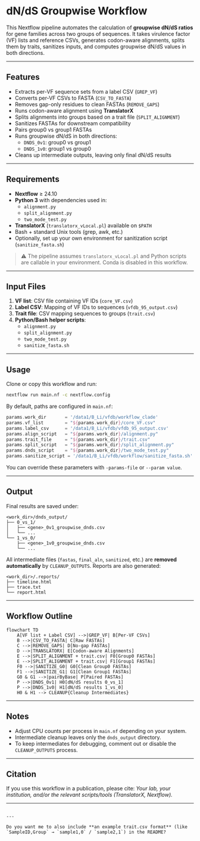 # dN/dS Groupwise Workflow

This Nextflow pipeline automates the calculation of **groupwise dN/dS ratios** for gene families across two groups of sequences. It takes virulence factor (VF) lists and reference CSVs, generates codon-aware alignments, splits them by traits, sanitizes inputs, and computes groupwise dN/dS values in both directions.

---

## Features

- Extracts per-VF sequence sets from a label CSV (`GREP_VF`)
- Converts per-VF CSVs to FASTA (`CSV_TO_FASTA`)
- Removes gap-only residues to clean FASTAs (`REMOVE_GAPS`)
- Runs codon-aware alignment using **TranslatorX**
- Splits alignments into groups based on a trait file (`SPLIT_ALIGNMENT`)
- Sanitizes FASTAs for downstream compatibility
- Pairs group0 vs group1 FASTAs
- Runs groupwise dN/dS in both directions:
  - `DNDS_0v1`: group0 vs group1  
  - `DNDS_1v0`: group1 vs group0
- Cleans up intermediate outputs, leaving only final dN/dS results

---

## Requirements

- **Nextflow** ≥ 24.10  
- **Python 3** with dependencies used in:
  - `alignment.py`
  - `split_alignment.py`
  - `two_mode_test.py`
- **TranslatorX** (`translatorx_vLocal.pl`) available on `$PATH`
- Bash + standard Unix tools (grep, awk, etc.)
- Optionally, set up your own environment for sanitization script (`sanitize_fasta.sh`)

> ⚠️ The pipeline assumes `translatorx_vLocal.pl` and Python scripts are callable in your environment. Conda is disabled in this workflow.

---

## Input Files

1. **VF list**: CSV file containing VF IDs (`core_VF.csv`)  
2. **Label CSV**: Mapping of VF IDs to sequences (`vfdb_95_output.csv`)  
3. **Trait file**: CSV mapping sequences to groups (`trait.csv`)  
4. **Python/Bash helper scripts**:  
   - `alignment.py`
   - `split_alignment.py`
   - `two_mode_test.py`
   - `sanitize_fasta.sh`

---

## Usage

Clone or copy this workflow and run:

```bash
nextflow run main.nf -c nextflow.config
````

By default, paths are configured in `main.nf`:

```groovy
params.work_dir       = '/data1/B_Li/vfdb/workflow_clade'
params.vf_list        = "${params.work_dir}/core_VF.csv"
params.label_csv      = '/data1/B_Li/vfdb/vfdb_95_output.csv'
params.align_script   = "${params.work_dir}/alignment.py"
params.trait_file     = "${params.work_dir}/trait.csv"
params.split_script   = "${params.work_dir}/split_alignment.py"
params.dnds_script    = "${params.work_dir}/two_mode_test.py"
params.sanitize_script = '/data1/B_Li/vfdb/workflow/sanitize_fasta.sh'
```

You can override these parameters with `-params-file` or `--param value`.

---

## Output

Final results are saved under:

```
<work_dir>/dnds_output/
├── 0_vs_1/
│   ├── <gene>_0v1_groupwise_dnds.csv
│   └── ...
└── 1_vs_0/
    ├── <gene>_1v0_groupwise_dnds.csv
    └── ...
```

All intermediate files (`fastas`, `final_aln`, `sanitized`, etc.) are **removed automatically** by `CLEANUP_OUTPUTS`.
Reports are also generated:

```
<work_dir>/.reports/
├── timeline.html
├── trace.txt
└── report.html
```

---

## Workflow Outline

```mermaid
flowchart TD
    A[VF list + Label CSV] -->|GREP_VF| B[Per-VF CSVs]
    B -->|CSV_TO_FASTA| C[Raw FASTAs]
    C -->|REMOVE_GAPS| D[No-gap FASTAs]
    D -->|TRANSLATORX| E[Codon-aware Alignments]
    E -->|SPLIT_ALIGNMENT + trait.csv| F0[Group0 FASTAs]
    E -->|SPLIT_ALIGNMENT + trait.csv| F1[Group1 FASTAs]
    F0 -->|SANITIZE_G0| G0[Clean Group0 FASTAs]
    F1 -->|SANITIZE_G1| G1[Clean Group1 FASTAs]
    G0 & G1 -->|pairByBase| P[Paired FASTAs]
    P -->|DNDS_0v1| H0[dN/dS results 0_vs_1]
    P -->|DNDS_1v0| H1[dN/dS results 1_vs_0]
    H0 & H1 --> CLEANUP{Cleanup Intermediates}
```

---

## Notes

* Adjust CPU counts per process in `main.nf` depending on your system.
* Intermediate cleanup leaves only the `dnds_output` directory.
* To keep intermediates for debugging, comment out or disable the `CLEANUP_OUTPUTS` process.

---

## Citation

If you use this workflow in a publication, please cite:
*Your lab, your institution, and/or the relevant scripts/tools (TranslatorX, Nextflow).*

---

```

---

Do you want me to also include **an example trait.csv format** (like `SampleID,Group` → `sample1,0` / `sample2,1`) in the README?
```

